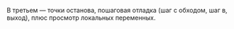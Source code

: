 В третьем — точки останова, пошаговая отладка (шаг с обходом, шаг в, выход), плюс просмотр локальных переменных.
